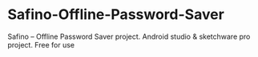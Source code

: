 # Safino-Offline-Password-Saver
Safino – Offline Password Saver project. Android studio &amp; sketchware pro project. Free for use
